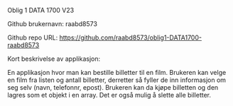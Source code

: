 Oblig 1 DATA 1700 V23

Github brukernavn: raabd8573

Github repo URL: https://github.com/raabd8573/oblig1-DATA1700-raabd8573

Kort beskrivelse av applikasjon:

En applikasjon hvor man kan bestille billetter til en film.
Brukeren kan velge en film fra listen og antall billetter, derretter så fyller de inn
informasjon om seg selv (navn, telefonnr, epost). Brukeren kan da kjøpe billetten og den lagres som et objekt i en array.
Det er også mulig å slette alle billetter. 


